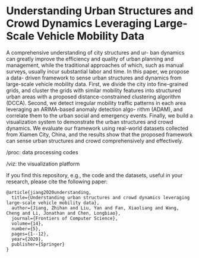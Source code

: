 # Understanding Urban Structures and Crowd Dynamics Leveraging Large-Scale Vehicle Mobility Data

A comprehensive understanding of city structures and ur- ban dynamics can greatly improve the efficiency and quality of urban planning and management, while the traditional approaches of which, such as manual surveys, usually incur substantial labor and time. In this paper, we propose a data- driven framework to sense urban structures and dynamics from large-scale vehicle mobility data. First, we divide the city into fine-grained grids, and cluster the grids with similar mobility features into structured urban areas with a proposed distance-constrained clustering algorithm (DCCA). Second, we detect irregular mobility traffic patterns in each area leveraging an ARIMA-based anomaly detection algo- rithm (ADAM), and correlate them to the urban social and emergency events. Finally, we build a visualization system to demonstrate the urban structures and crowd dynamics. We evaluate our framework using real-world datasets collected from Xiamen City, China, and the results show that the proposed framework can sense urban structures and crowd comprehensively and effectively.

/proc: data processing codes

/viz: the visualization platform

If you find this repository, e.g., the code and the datasets, useful in your research, please cite the following paper:

    @article{jiang2020understanding,
      title={Understanding urban structures and crowd dynamics leveraging large-scale vehicle mobility data},
      author={Jiang, Zhihan and Liu, Yan and Fan, Xiaoliang and Wang, Cheng and Li, Jonathan and Chen, Longbiao},
      journal={Frontiers of Computer Science},
      volume={14},
      number={5},
      pages={1--12},
      year={2020},
      publisher={Springer}
    }